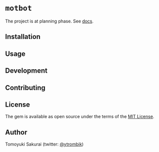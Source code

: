 # `motbot`

The project is at planning phase. See [docs](docs).

## Installation

## Usage

## Development

## Contributing

## License

The gem is available as open source under the terms of the [MIT License](https://opensource.org/licenses/MIT).

## Author

Tomoyuki Sakurai (twitter: [@ytrombik](https://twitter.com/ytrombik))
